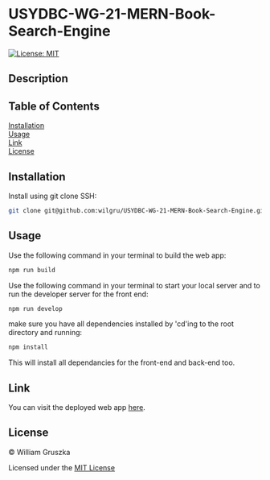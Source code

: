# USYDBC-WG-21-MERN-Book-Search-Engine

[![License: MIT](https://img.shields.io/badge/License-MIT-yellow.svg)](https://opensource.org/licenses/MIT)

## Description



## Table of Contents
 
[Installation](#Installation)   
[Usage](#Usage)   
[Link](#Link)  
[License](#License)    

<a name="Installation"></a>
## Installation

Install using git clone SSH:

```bash
git clone git@github.com:wilgru/USYDBC-WG-21-MERN-Book-Search-Engine.git
```

<a name="Usage"></a>
## Usage

Use the following command in your terminal to build the web app:

```bash
npm run build
```

Use the following command in your terminal to start your local server and to run the developer server for the front end:

```bash
npm run develop
```

make sure you have all dependencies installed by 'cd'ing to the root directory and running:

```bash
npm install
```

This will install all dependancies for the front-end and back-end too.

<a name="Link"></a>
## Link 

You can visit the deployed web app [here]().

<a name="License"></a>
## License

&copy; William Gruszka

Licensed under the [MIT License](./LICENSE.txt)

